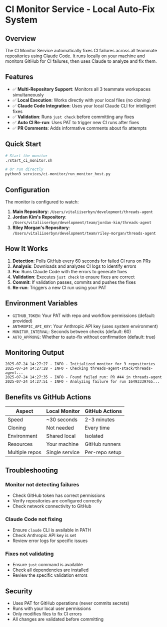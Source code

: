 # CI Monitor Service - Local Auto-Fix System

## Overview

The CI Monitor Service automatically fixes CI failures across all teammate repositories using Claude Code. It runs locally on your machine and monitors GitHub for CI failures, then uses Claude to analyze and fix them.

## Features

- ✅ **Multi-Repository Support**: Monitors all 3 teammate workspaces simultaneously
- ✅ **Local Execution**: Works directly with your local files (no cloning)
- ✅ **Claude Code Integration**: Uses your local Claude CLI for intelligent fixes
- ✅ **Validation**: Runs `just check` before committing any fixes
- ✅ **Auto CI Re-run**: Uses PAT to trigger new CI runs after fixes
- ✅ **PR Comments**: Adds informative comments about fix attempts

## Quick Start

```bash
# Start the monitor
./start_ci_monitor.sh

# Or run directly
python3 services/ci-monitor/run_monitor_host.py
```

## Configuration

The monitor is configured to watch:
1. **Main Repository**: `/Users/vitaliiserbyn/development/threads-agent`
2. **Jordan Kim's Repository**: `/Users/vitaliiserbyn/development/team/jordan-kim/threads-agent`
3. **Riley Morgan's Repository**: `/Users/vitaliiserbyn/development/team/riley-morgan/threads-agent`

## How It Works

1. **Detection**: Polls GitHub every 60 seconds for failed CI runs on PRs
2. **Analysis**: Downloads and analyzes CI logs to identify errors
3. **Fix**: Runs Claude Code with the errors to generate fixes
4. **Validation**: Executes `just check` to ensure fixes are correct
5. **Commit**: If validation passes, commits and pushes the fixes
6. **Re-run**: Triggers a new CI run using your PAT

## Environment Variables

- `GITHUB_TOKEN`: Your PAT with repo and workflow permissions (default: provided)
- `ANTHROPIC_API_KEY`: Your Anthropic API key (uses system environment)
- `MONITOR_INTERVAL`: Seconds between checks (default: 60)
- `AUTO_APPROVE`: Whether to auto-fix without confirmation (default: true)

## Monitoring Output

```
2025-07-24 14:27:27 - INFO - Initialized monitor for 3 repositories
2025-07-24 14:27:28 - INFO - Checking threads-agent-stack/threads-agent...
2025-07-24 14:27:35 - INFO - Found failed run: PR #44 in threads-agent
2025-07-24 14:27:51 - INFO - Analyzing failure for run 16493339765...
```

## Benefits vs GitHub Actions

| Aspect | Local Monitor | GitHub Actions |
|--------|--------------|----------------|
| Speed | ~30 seconds | 2-3 minutes |
| Cloning | Not needed | Every time |
| Environment | Shared local | Isolated |
| Resources | Your machine | GitHub runners |
| Multiple repos | Single service | Per-repo setup |

## Troubleshooting

### Monitor not detecting failures
- Check GitHub token has correct permissions
- Verify repositories are configured correctly
- Check network connectivity to GitHub

### Claude Code not fixing
- Ensure `claude` CLI is available in PATH
- Check Anthropic API key is set
- Review error logs for specific issues

### Fixes not validating
- Ensure `just` command is available
- Check all dependencies are installed
- Review the specific validation errors

## Security

- Uses PAT for GitHub operations (never commits secrets)
- Runs with your local user permissions
- Only modifies files to fix CI errors
- All changes are validated before committing